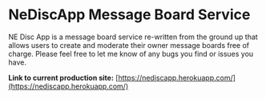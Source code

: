# NeDiscApp Message Board Service

NE Disc App is a message board service re-written from the ground up that allows users to create and moderate their owner message boards free of charge. Please feel free to let me know of any bugs you find or issues you have.



**Link to current production site:** [https://nediscapp.herokuapp.com/](https://nediscapp.herokuapp.com/)

